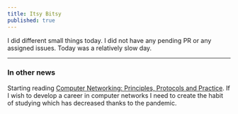 ```yaml
---
title: Itsy Bitsy
published: true
---
```


I did different small things today. I did not have any pending PR or any
assigned issues. Today was a relatively slow day.

-----------------
### In other news

Starting reading [Computer Networking: Principles, Protocols and Practice](https://www.computer-networking.info/2nd/html/index.html).
If I wish to develop a career in computer networks I need to create the habit
of studying which has decreased thanks to the pandemic.
